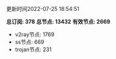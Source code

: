 更新时间2022-07-25 18:54:51

**总订阅: 378**
**总节点: 13432**
**有效节点: 2669**
- v2ray节点: 1769
- ss节点: 669
- trojan节点: 231
